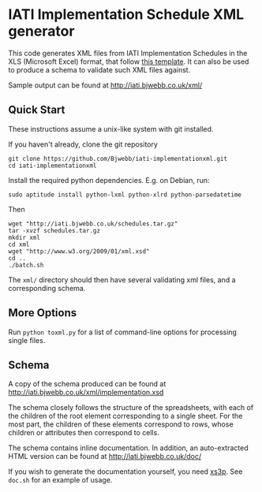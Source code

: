 IATI Implementation Schedule XML generator
==========================================

This code generates XML files from IATI Implementation Schedules in the
XLS (Microsoft Excel) format, that follow [this
template](http://www.aidtransparency.net/wp-content/uploads/2011/04/IATI-Implementation-Schedule-TEMPLATE.xls).
It can also be used to produce a schema to validate such XML files
against.

Sample output can be found at http://iati.bjwebb.co.uk/xml/

Quick Start
-----------

These instructions assume a unix-like system with git installed.

If you haven't already, clone the git repository

    git clone https://github.com/Bjwebb/iati-implementationxml.git
    cd iati-implementationxml

Install the required python dependencies. E.g. on Debian, run:

    sudo aptitude install python-lxml python-xlrd python-parsedatetime

Then

    wget "http://iati.bjwebb.co.uk/schedules.tar.gz"
    tar -xvzf schedules.tar.gz
    mkdir xml
    cd xml
    wget "http://www.w3.org/2009/01/xml.xsd"
    cd ..
    ./batch.sh

The `xml/` directory should then have several validating xml files, and
a corresponding schema.

More Options
------------

Run `python toxml.py` for a list of command-line options for processing single files.

Schema
------

A copy of the schema produced can be found at http://iati.bjwebb.co.uk/xml/implementation.xsd

The schema closely follows the structure of the spreadsheets, with each of the children of the root element corresponding to a single sheet. For the most part, the children of these elements correspond to rows, whose children or attributes then correspond to cells.

The schema contains inline documentation. In addition, an auto-extracted HTML version can be found at http://iati.bjwebb.co.uk/doc/

If you wish to generate the documentation yourself, you need [xs3p](http://xml.fiforms.org/xs3p/). See `doc.sh` for an example of usage.

